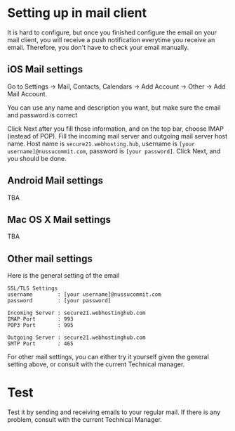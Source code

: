 # Setting up in mail client

It is hard to configure, but once you finished configure the email on your mail client, you will receive a push notification everytime you receive an email. Therefore, you don't have to check your email manually.

## iOS Mail settings

Go to Settings -> Mail, Contacts, Calendars -> Add Account -> Other -> Add Mail Account.

You can use any name and description you want, but make sure the email and password is correct

Click Next after you fill those information, and on the top bar, choose IMAP (instead of POP). Fill the incoming mail server and outgoing mail server host name. Host name is `secure21.webhosting.hub`, username is `[your username]@nussucommit.com`, password is `[your password]`. Click Next, and you should be done.

## Android Mail settings

TBA

## Mac OS X Mail settings

TBA

## Other mail settings

Here is the general setting of the email

	SSL/TLS Settings
	username		: [your username]@nussucommit.com
	password		: [your password]

	Incoming Server	: secure21.webhostinghub.com
	IMAP Port		: 993
	POP3 Port		: 995

	Outgoing Server	: secure21.webhostinghub.com
	SMTP Port		: 465

For other mail settings, you can either try it yourself given the general setting above, or consult with the current Technical manager.

# Test

Test it by sending and receiving emails to your regular mail. If there is any problem, consult with the current Technical Manager.

